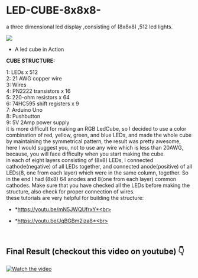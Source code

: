 # LED-CUBE-8x8x8-
a three dimensional led display ,consisting of (8x8x8) ,512 led lights.
<p align="left">
  <img  src=snap_shots/LEDCUBE.jpeg><br>
</p>

 - A led cube in Action <br>


**CUBE STRUCTURE:** <br>

1: LEDs x 512 <br>
2: 21 AWG  copper wire<br>
3: Wires<br>
4: PN2222 transistors x 16<br>
5: 220-ohm resistors x 64<br>
6: 74HC595 shift registers x 9<br>
7: Arduino Uno<br>
8: Pushbutton<br>
9: 5V 2Amp power supply<br>
it is more difficult for making an RGB LedCube, so I decided to use a color combination of red, yellow, green, and blue LEDs, and made the whole cube by maintaining the symmetrical pattern, the result was pretty awesome, here I would suggest you, not to use any wire which is less than 20AWG, because, you will face difficulty when you start making the cube. <br>
in each of eight layers consisting of (8x8) LEDs, I connected cathode(negative) of all LEDs together, and connected anode(positive) of all LEDs(8, one from each layer) which were in the same column, together.
So in the end I had (8x8) 64 anodes and 8(one from each layer) common cathodes. Make sure that you have checked all the LEDs before making the structure, also check for proper connection of wires.<br>
these tutorials are very helpful for building the structure:<br>

- *https://youtu.be/mN5JWQUfrxY*<br>
- *https://youtu.be/JqBGBm2iza8*<br>

  </p><br>
  


  

 
 
 ## Final Result (checkout this video on youtube)  👇
[![Watch the video](https://img.youtube.com/vi/BIYr0ZdlVQI/maxresdefault.jpg)](https://youtu.be/BIYr0ZdlVQI)
